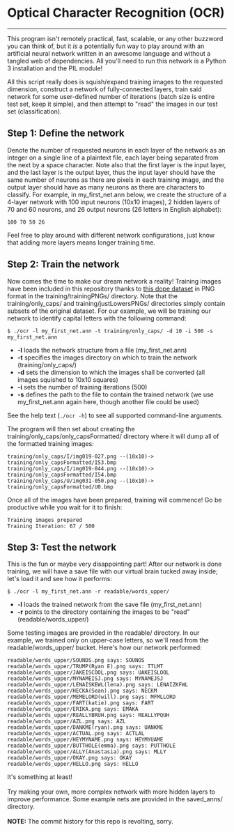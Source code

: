 # Optical Character Recognition (OCR)
---

This program isn't remotely practical, fast, scalable, or any other buzzword you can think of, but it _is_ a potentially fun way to play around with an artificial neural network written in an awesome language and without a tangled web of dependencies.  All you'll need to run this network is a Python 3 installation and the PIL module!

All this script really does is squish/expand training images to the requested dimension, construct a network of fully-connected layers, train said network for some user-defined number of iterations (batch size is entire test set, keep it simple), and then attempt to "read" the images in our test set (classification).

## Step 1: Define the network
Denote the number of requested neurons in each layer of the network as an integer on a single line of a plaintext file, each layer being separated from the next by a space character.  Note also that the first layer is the input layer, and the last layer is the output layer, thus the input layer should have the same number of neurons as there are pixels in each training image, and the output layer should have as many neurons as there are characters to classify.  For example, in my_first_net.ann below, we create the structure of a 4-layer network with 100 input neurons (10x10 images), 2 hidden layers of 70 and 60 neurons, and 26 output neurons (26 letters in English alphabet):
```
100 70 50 26
```

Feel free to play around with different network configurations, just know that adding more layers means longer training time.

## Step 2: Train the network
Now comes the time to make our dream network a reality!  Training images have been included in this repository thanks to [this dope dataset](http://www.ee.surrey.ac.uk/CVSSP/demos/chars74k/) in PNG format in the training/trainingPNGs/ directory.  Note that the training/only_caps/ and training/justLowersPNGs/ directories simply contain subsets of the original dataset.  For our example, we will be training our network to identify capital letters with the following command:
```
$ ./ocr -l my_first_net.ann -t training/only_caps/ -d 10 -i 500 -s my_first_net.ann
```

* **-l** loads the network structure from a file (my_first_net.ann)
* **-t** specifies the images directory on which to train the network (training/only_caps/)
* **-d** sets the dimension to which the images shall be converted (all images squished to 10x10 squares)
* **-i** sets the number of training iterations (500)
* **-s** defines the path to the file to contain the trained network (we use my_first_net.ann again here, though another file could be used)

See the help text (```./ocr -h```) to see all supported command-line arguments.

The program will then set about creating the training/only_caps/only_capsFormatted/ directory where it will dump all of the formatted training images:
```
training/only_caps/I/img019-027.png --(10x10)-> training/only_capsFormatted/I53.bmp
training/only_caps/I/img019-044.png --(10x10)-> training/only_capsFormatted/I54.bmp
training/only_caps/U/img031-050.png --(10x10)-> training/only_capsFormatted/U0.bmp
```

Once all of the images have been prepared, training will commence!  Go be productive while you wait for it to finish:
```
Training images prepared
Training Iteration: 67 / 500
```

## Step 3: Test the network
This is the fun or maybe very disappointing part!  After our network is done training, we will have a save file with our virtual brain tucked away inside; let's load it and see how it performs:
```
$ ./ocr -l my_first_net.ann -r readable/words_upper/
```

* **-l** loads the trained network from the save file (my_first_net.ann)
* **-r** points to the directory containing the images to be "read" (readable/words_upper/)

Some testing images are provided in the readable/ directory.  In our example, we trained only on upper-case letters, so we'll read from the readable/words_upper/ bucket.  Here's how our network performed:
```
readable/words_upper/SOUNDS.png says: SOUNOS
readable/words_upper/TRUMP(Ryan E).png says: TTLMT
readable/words_upper/JAKEISCOOL.png says: UAKEISLOOL
readable/words_upper/MYNAMEISJ.png says: MYNAMEJSJ
readable/words_upper/LENAISKEWL(lena).png says: LENAIZKFWL
readable/words_upper/HECKA(Sean).png says: NECKM
readable/words_upper/MEMELORD(will).png says: MFMLLORD
readable/words_upper/FART(katie).png says: FART
readable/words_upper/ERIKA.png says: EMAKA
readable/words_upper/REALLYBRUH.png says: REALLYPQUH
readable/words_upper/AZL.png says: AZL
readable/words_upper/DANKME(ryan).png says: UANKME
readable/words_upper/ACTUAL.png says: ACTLAL
readable/words_upper/HEYMYNAME.png says: HEYMYUAME
readable/words_upper/BUTTHOLE(emma).png says: PUTTHOLE
readable/words_upper/ALLY(Anastasia).png says: MLLY
readable/words_upper/OKAY.png says: OKAY
readable/words_upper/HELLO.png says: HELLO
```

It's something at least!
<br>
<br>
Try making your own, more complex network with more hidden layers to improve performance.  Some example nets are provided in the saved_anns/ directory.
<br>
<br>
**NOTE:** The commit history for this repo is revolting, sorry.
